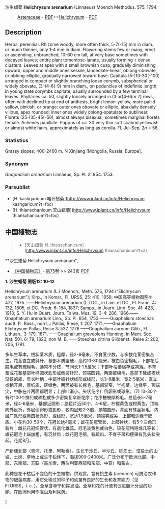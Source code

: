 沙生蜡菊 **Helichrysum arenarium** (Linnaeus) Moench Methodus. 575. 1794.

> [Asteraceae](http://www.iplant.cn/info/Asteraceae?t=foc) - [PDF](http://www.iplant.cn/foc/pdf/Asteraceae.pdf)>>[Helichrysum](http://www.iplant.cn/info/Helichrysum?t=foc) - [PDF](http://www.iplant.cn/foc/pdf/Helichrysum.pdf)

## Description

Herbs, perennial. Rhizome woody, more often thick, 5-7(-15) mm in diam., or much thinner, only 1-4 mm in diam. Flowering stems few or many, erect or ascending, unbranched, 10-60 cm tall, at very base sometimes with decayed leaves; entire plant tomentose-lanate, usually forming ± dense clusters. Leaves at apex with a small brownish cusp, gradually diminishing upward; upper and middle ones sessile, lanceolate-linear, oblong-obovate, or oblong-elliptic, gradually narrowed toward base. Capitula (5-)10-30(-100) arranged in compact or slightly branching loose corymb, subspherical or widely obovate, (3-)4-6(-9) mm in diam., on peduncles of indefinite length; in young state corymbs capitate, usually surrounded by a few terminal leaves. Phyllaries ca. 50, slightly loosely arranged in (3 or)4-6(or 7) rows, often with declined tip at end of anthesis, bright lemon-yellow, more pallid yellow, pinkish, or orange; outer ones obovate or elliptic, abaxially densely villous, apex rounded; inner ones widely oblong-spatulate to sublinear. Florets (25-)35-45(-50), almost always bisexual, sometimes marginal florets female. Achenes papillate. Pappus of ca. 30 very thin soft scabrid yellowish or almost white hairs, approximately as long as corolla. Fl. Jul-Sep. 2*n* = 56.

### Statistics
Grassy slopes; 400-2400 m. N Xinjiang [Mongolia, Russia; Europe].

### Synonym
*Gnaphalium arenarium* Linnaeus, Sp. Pl. 2: 854. 1753.

### Parsublist

* [H.  kashgaricum  喀什蜡菊](http://www.iplant.cn/info/Helichrysum kashgaricum?t=foc)
* [H.  thianschanicum  天山蜡菊](http://www.iplant.cn/info/Helichrysum thianschanicum?t=foc)

## 中国植物志

> * [天山蜡菊  H.  thianschanicum](http://www.iplant.cn/info/Helichrysum thianschanicum?t=z)


**沙生蜡菊 Helichrysum arenarium",

* [《中国植物志》](http://www.iplant.cn/frps)- [第75卷](http://www.iplant.cn/frps/vol/75) >> 243页 [PDF](http://www.iplant.cn/frps/pdf/75/243.PDF)


**1. 沙生蜡菊 图版12: 10-12**

Helichrysum arenarium (L.) Moench., Meth. 575, 1794 (“Elichrysum arenarium”); Kirp., in Komar., Fl. URSS, 25: 410, 1959; 中国高等植物图鉴4: 477, 1975. ——Helichrysum arenarium (L.) DC., in Lam. et DC., Fl. Franc. 4: 132, 1805, et DC. Prodr. 6: 184, 1837; Samps., in Journ. Linn. Soc. 41: 423, 1913; S. Y. Hu in Quart. Journ. Taiwa. Mus. 19, 3-4: 286, 1966.——Gnaphatium arenarium Linn., Sp. Pl. 854, 1753.——-Guaphalium stoechas auctt. Fl. Russ., non L.: Pallas, Riese, 1: 207, 1771.——Gnaphalium Elichrysum Pallas, Reise 3: 537, 1776.——Gnaphalium aureum Gilib., Fl. Lithuan., 3: 179, 1871. ——Gnaphalium graveolens Henning, in Mem. Soc. Nat. 501. 6: 79, 1823, non M. B. ——Stoechas citrina Giildenst., Reise 2: 202, 205, 1791.

多年生草本，根状茎木质，粗厚，径2-9毫米。不育茎少数，与多数花茎密集丛生。花茎直立或斜升，基部木质坚硬，高约10-30厘米，被白色密棉毛，下部花后脱毛或有疏棉毛，通常不分枝，节间长1-1.5厘米；下部叶枯萎宿存或凋落。不育茎或花茎基部叶椭圆状匙形或倒披针形，顶端圆钝，两面被棉毛，基部下延成楔状渐狭的翅，有长叶柄；中部叶披针状线形或线形，长3-8厘米，宽2-5毫米，直立或稍开展，厚纸质，灰绿色，两面被有长棉毛，基部渐窄，半抱茎，边缘平，顶端尖，中脉在叶两面都明显；上部叶渐小。头状花序广倒卵形或球形，(7) 10-30个有时100个排列成疏松或多少密集复伞房花序；花序梗被厚棉毛。总苞长5-7毫米，径4-6毫米，基部近圆形；总苞片近50个，4-6层，柠檬黄色或橙黄色，顶端向外反折，外层倒卵形或匙形，较内层短2-3倍，顶端圆形，背面有蛛丝状毛，内层广匙形或椭圆状匙形，或线形，宽达1.5毫米，顶端钝或尖，上部和边缘干膜质。小花约30-50个，花冠长达4毫米；雄花花冠管状，上部钟状，有5个三角形裂片；雌花花冠细管状，有退化雄蕊。冠毛淡黄色或白色，较花冠稍短或几等长；雄花冠毛上端加粗，有羽状齿；雌花冠毛细，有疏齿。不育子房和瘦果有乳头状突起。花期8月。

产新疆北部（青河、托里、阿勒泰）。生长于沙丘、半沙丘、砾质土、湿盐土的山坡、土岗、草地上或生于松林下，海拔900-2400米。广泛分布于欧洲北部、中部、东南部、苏联（高加索、西伯利亚西部和东部、中亚）和蒙古。

此种是花干枯后不变色的干生植物，供观赏。含有抗生素 (arenarin) 可防治农作物的细菌病害，用它处理过的种子和幼苗有良好的生长和发育能力（见 Fl.URSS，l. c. )。全草含单宁和挥发油。全草和花的汁液有促进胆汁分泌的功能。在欧洲也用作驱虫及利尿药。

}